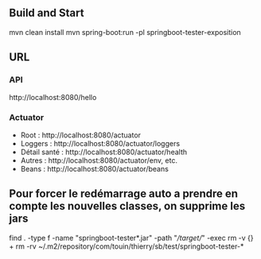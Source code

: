 ## Build and Start
mvn clean install
mvn spring-boot:run -pl springboot-tester-exposition


## URL
### API

http://localhost:8080/hello


### Actuator
- Root : http://localhost:8080/actuator
- Loggers : http://localhost:8080/actuator/loggers
- Détail santé : http://localhost:8080/actuator/health
- Autres : http://localhost:8080/actuator/env, etc.
- Beans : http://localhost:8080/actuator/beans


## Pour forcer le redémarrage auto a prendre en compte les nouvelles classes, on supprime les jars

find . -type f -name "springboot-tester*.jar" -path "*/target/*" -exec rm -v {} +
rm -rv ~/.m2/repository/com/touin/thierry/sb/test/springboot-tester-*